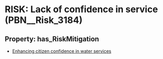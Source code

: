 # RISK: __Lack of confidence in service__ (PBN__Risk_3184)

## Property: has_RiskMitigation

* [Enhancing citizen confidence in water services](PBN__Mitigation_1638)

